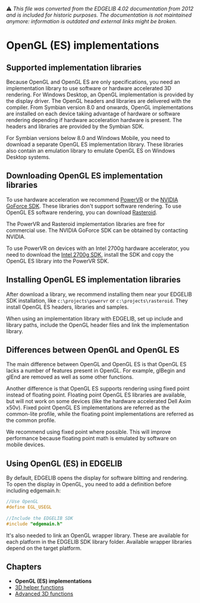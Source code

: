 :warning: _This file was converted from the EDGELIB 4.02 documentation from 2012 and is included for historic purposes. The documentation is not maintained anymore: information is outdated and external links might be broken._

# OpenGL (ES) implementations

## Supported implementation libraries
Because OpenGL and OpenGL ES are only specifications, you need an implementation library to use software or hardware accelerated 3D rendering. For Windows Desktop, an OpenGL implementation is provided by the display driver. The OpenGL headers and libraries are delivered with the compiler. From Symbian version 8.0 and onwards, OpenGL implementations are installed on each device taking advantage of hardware or software rendering depending if hardware acceleration hardware is present. The headers and libraries are provided by the Symbian SDK.

For Symbian versions below 8.0 and Windows Mobile, you need to download a separate OpenGL ES implementation library. These libraries also contain an emulation library to emulate OpenGL ES on Windows Desktop systems.

## Downloading OpenGL ES implementation libraries
To use hardware acceleration we recommend [PowerVR](http://www.imgtec.com/powervr/Insider/) or the [NVIDIA GoForce SDK](http://developer.nvidia.com). These libraries don't support software rendering. To use OpenGL ES software rendering, you can download [Rasteroid](http://www.hybrid.fi/main/download/tools.php).

The PowerVR and Rasteroid implementation libraries are free for commercial use. The NVIDIA GoForce SDK can be obtained by contacting NVIDIA.

To use PowerVR on devices with an Intel 2700g hardware accelerator, you need to download the [Intel 2700g SDK](http://downloadfinder.intel.com/scripts-df-external/detail_desc.aspx?ProductID=2236&DwnldID=9492&agr=N), install the SDK and copy the OpenGL ES library into the PowerVR SDK.

## Installing OpenGL ES implementation libraries
After download a library, we recommend installing them near your EDGELIB SDK installation, like `c:\projects\powervr` or `c:\projects\rasteroid`. They install OpenGL ES headers, libraries and samples.

When using an implementation library with EDGELIB, set up include and library paths, include the OpenGL header files and link the implementation library.

## Differences between OpenGL and OpenGL ES
The main difference between OpenGL and OpenGL ES is that OpenGL ES lacks a number of features present in OpenGL. For example, glBegin and glEnd are removed as well as some other functions.

Another difference is that OpenGL ES supports rendering using fixed point instead of floating point. Floating point OpenGL ES libraries are available, but will not work on some devices (like the hardware accelerated Dell Axim x50v). Fixed point OpenGL ES implementations are referred as the common-lite profile, while the floating point implementations are referred as the common profile.

We recommend using fixed point where possible. This will improve performance because floating point math is emulated by software on mobile devices.

## Using OpenGL (ES) in EDGELIB
By default, EDGELIB opens the display for software blitting and rendering. To open the display in OpenGL, you need to add a definition before including edgemain.h:

```c++
//Use OpenGL 
#define EGL_USEGL 
 
//Include the EDGELIB SDK 
#include "edgemain.h"  
```

It's also needed to link an OpenGL wrapper library. These are available for each platform in the EDGELIB SDK library folder. Available wrapper libraries depend on the target platform.

## Chapters
* **OpenGL (ES) implementations**
* [3D helper functions](tutorials_3d_helperfunctions.md)
* [Advanced 3D functions](tutorials_3d_advanced.md)

